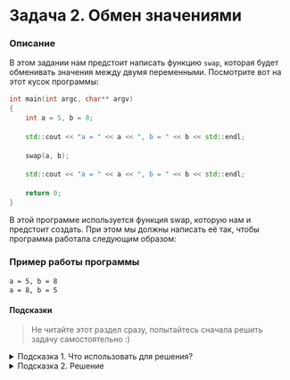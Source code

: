 # Задача 2. Обмен значениями

### Описание
В этом задании нам предстоит написать функцию `swap`, которая будет обменивать значения между двумя переменными. Посмотрите вот на этот кусок программы:
```cpp
int main(int argc, char** argv)
{
	int a = 5, b = 8;

	std::cout << "a = " << a << ", b = " << b << std::endl;

	swap(a, b);

	std::cout << "a = " << a << ", b = " << b << std::endl;

	return 0;
}
```

В этой программе используется функция swap, которую нам и предстоит создать. При этом мы должны написать её так, чтобы программа работала следующим образом:

### Пример работы программы
```
a = 5, b = 8
a = 8, b = 5
```
#### Подсказки

> Не читайте этот раздел сразу, попытайтесь сначала решить задачу самостоятельно :)

<details>

<summary>Подсказка 1. Что использовать для решения?</summary>

Для того, чтобы функция `swap` могла изменять значения в тех переменных, которые в неё передали - эим переменные должны быть переданы в функцию по ссылке. Для этого необходимо использовать оператор `&` при объявлении параметров функции

Для вывода на консоль использовать `std::cout`

</details>

<details>

<summary>Подсказка 2. Решение</summary>

![Решение](./solution.png)

</details>
